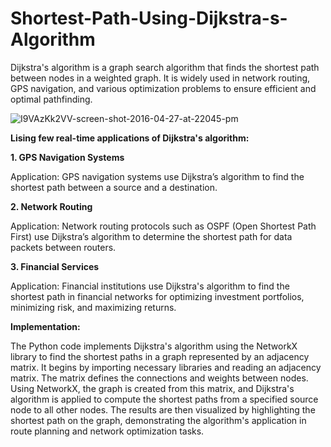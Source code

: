 # Shortest-Path-Using-Dijkstra-s-Algorithm
Dijkstra's algorithm is a graph search algorithm that finds the shortest path between nodes in a weighted graph. It is widely used in network routing, GPS navigation, and various optimization problems to ensure efficient and optimal pathfinding.

![I9VAzKk2VV-screen-shot-2016-04-27-at-22045-pm](https://github.com/BeheraSas/Shortest-Path-Using-Dijkstra-s-Algorithm/assets/148372851/d028a989-0dbe-4d27-8c83-ff3ef4110fff)


**Lising few real-time applications of Dijkstra's algorithm:**

**1. GPS Navigation Systems**

Application: GPS navigation systems use Dijkstra’s algorithm to find the shortest path between a source and a destination.

**2. Network Routing**  

Application: Network routing protocols such as OSPF (Open Shortest Path First) use Dijkstra’s algorithm to determine the shortest path for data packets between routers.

**3. Financial Services**

Application: Financial institutions use Dijkstra's algorithm to find the shortest path in financial networks for optimizing investment portfolios, minimizing risk, and maximizing returns.

**Implementation:**

The Python code implements Dijkstra's algorithm using the NetworkX library to find the shortest paths in a graph represented by an adjacency matrix. It begins by importing necessary libraries and reading an adjacency matrix. The matrix defines the connections and weights between nodes. Using NetworkX, the graph is created from this matrix, and Dijkstra's algorithm is applied to compute the shortest paths from a specified source node to all other nodes. The results are then visualized by highlighting the shortest path on the graph, demonstrating the algorithm's application in route planning and network optimization tasks.
